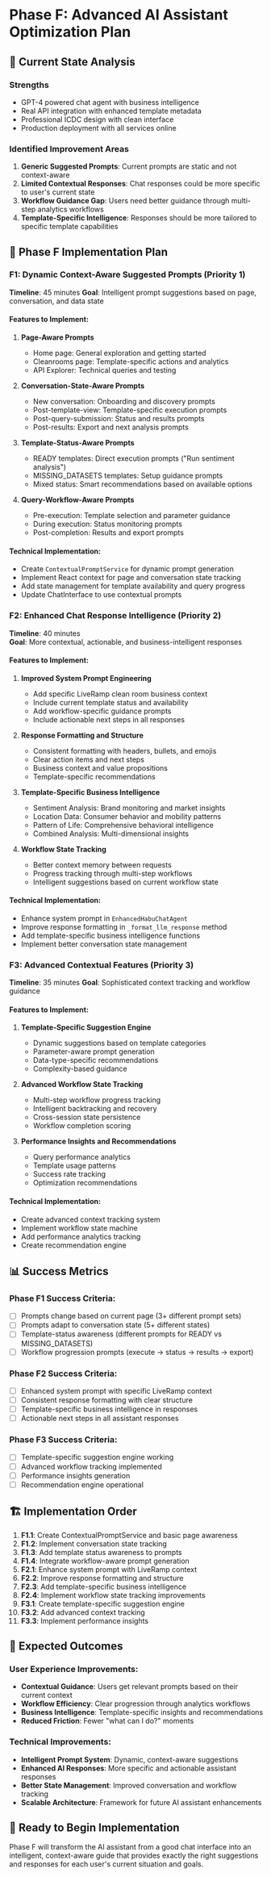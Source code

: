 # Phase F: Advanced AI Assistant Optimization Plan

## 🎯 **Current State Analysis**

### **Strengths**
- GPT-4 powered chat agent with business intelligence
- Real API integration with enhanced template metadata
- Professional ICDC design with clean interface
- Production deployment with all services online

### **Identified Improvement Areas**
1. **Generic Suggested Prompts**: Current prompts are static and not context-aware
2. **Limited Contextual Responses**: Chat responses could be more specific to user's current state
3. **Workflow Guidance Gap**: Users need better guidance through multi-step analytics workflows
4. **Template-Specific Intelligence**: Responses should be more tailored to specific template capabilities

## 🚀 **Phase F Implementation Plan**

### **F1: Dynamic Context-Aware Suggested Prompts** (Priority 1)
**Timeline**: 45 minutes
**Goal**: Intelligent prompt suggestions based on page, conversation, and data state

#### **Features to Implement**:
1. **Page-Aware Prompts**
   - Home page: General exploration and getting started
   - Cleanrooms page: Template-specific actions and analytics
   - API Explorer: Technical queries and testing

2. **Conversation-State-Aware Prompts**
   - New conversation: Onboarding and discovery prompts
   - Post-template-view: Template-specific execution prompts  
   - Post-query-submission: Status and results prompts
   - Post-results: Export and next analysis prompts

3. **Template-Status-Aware Prompts**
   - READY templates: Direct execution prompts ("Run sentiment analysis")
   - MISSING_DATASETS templates: Setup guidance prompts
   - Mixed status: Smart recommendations based on available options

4. **Query-Workflow-Aware Prompts**
   - Pre-execution: Template selection and parameter guidance
   - During execution: Status monitoring prompts
   - Post-completion: Results and export prompts

#### **Technical Implementation**:
- Create `ContextualPromptService` for dynamic prompt generation
- Implement React context for page and conversation state tracking
- Add state management for template availability and query progress
- Update ChatInterface to use contextual prompts

### **F2: Enhanced Chat Response Intelligence** (Priority 2)
**Timeline**: 40 minutes  
**Goal**: More contextual, actionable, and business-intelligent responses

#### **Features to Implement**:
1. **Improved System Prompt Engineering**
   - Add specific LiveRamp clean room business context
   - Include current template status and availability
   - Add workflow-specific guidance prompts
   - Include actionable next steps in all responses

2. **Response Formatting and Structure**
   - Consistent formatting with headers, bullets, and emojis
   - Clear action items and next steps
   - Business context and value propositions
   - Template-specific recommendations

3. **Template-Specific Business Intelligence**
   - Sentiment Analysis: Brand monitoring and market insights
   - Location Data: Consumer behavior and mobility patterns
   - Pattern of Life: Comprehensive behavioral intelligence
   - Combined Analysis: Multi-dimensional insights

4. **Workflow State Tracking**
   - Better context memory between requests
   - Progress tracking through multi-step workflows
   - Intelligent suggestions based on current workflow state

#### **Technical Implementation**:
- Enhance system prompt in `EnhancedHabuChatAgent`
- Improve response formatting in `_format_llm_response` method
- Add template-specific business intelligence functions
- Implement better conversation state management

### **F3: Advanced Contextual Features** (Priority 3)
**Timeline**: 35 minutes
**Goal**: Sophisticated context tracking and workflow guidance

#### **Features to Implement**:
1. **Template-Specific Suggestion Engine**
   - Dynamic suggestions based on template categories
   - Parameter-aware prompt generation
   - Data-type-specific recommendations
   - Complexity-based guidance

2. **Advanced Workflow State Tracking**
   - Multi-step workflow progress tracking
   - Intelligent backtracking and recovery
   - Cross-session state persistence
   - Workflow completion scoring

3. **Performance Insights and Recommendations**
   - Query performance analytics
   - Template usage patterns
   - Success rate tracking
   - Optimization recommendations

#### **Technical Implementation**:
- Create advanced context tracking system
- Implement workflow state machine
- Add performance analytics tracking
- Create recommendation engine

## 📊 **Success Metrics**

### **Phase F1 Success Criteria**:
- [ ] Prompts change based on current page (3+ different prompt sets)
- [ ] Prompts adapt to conversation state (5+ different states)  
- [ ] Template-status awareness (different prompts for READY vs MISSING_DATASETS)
- [ ] Workflow progression prompts (execute → status → results → export)

### **Phase F2 Success Criteria**:
- [ ] Enhanced system prompt with specific LiveRamp context
- [ ] Consistent response formatting with clear structure
- [ ] Template-specific business intelligence in responses
- [ ] Actionable next steps in all assistant responses

### **Phase F3 Success Criteria**:
- [ ] Template-specific suggestion engine working
- [ ] Advanced workflow tracking implemented
- [ ] Performance insights generation
- [ ] Recommendation engine operational

## 🏗️ **Implementation Order**

1. **F1.1**: Create ContextualPromptService and basic page awareness
2. **F1.2**: Implement conversation state tracking  
3. **F1.3**: Add template status awareness to prompts
4. **F1.4**: Integrate workflow-aware prompt generation
5. **F2.1**: Enhance system prompt with LiveRamp context
6. **F2.2**: Improve response formatting and structure
7. **F2.3**: Add template-specific business intelligence
8. **F2.4**: Implement workflow state tracking improvements
9. **F3.1**: Create template-specific suggestion engine
10. **F3.2**: Add advanced context tracking
11. **F3.3**: Implement performance insights

## 🎯 **Expected Outcomes**

### **User Experience Improvements**:
- **Contextual Guidance**: Users get relevant prompts based on their current context
- **Workflow Efficiency**: Clear progression through analytics workflows
- **Business Intelligence**: Template-specific insights and recommendations
- **Reduced Friction**: Fewer "what can I do?" moments

### **Technical Improvements**:
- **Intelligent Prompt System**: Dynamic, context-aware suggestions
- **Enhanced AI Responses**: More specific and actionable assistant responses
- **Better State Management**: Improved conversation and workflow tracking
- **Scalable Architecture**: Framework for future AI assistant enhancements

## 🚀 **Ready to Begin Implementation**

Phase F will transform the AI assistant from a good chat interface into an intelligent, context-aware guide that provides exactly the right suggestions and responses for each user's current situation and goals.